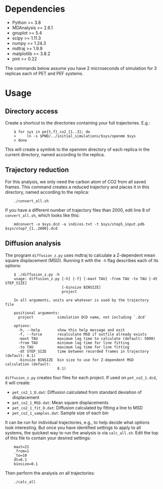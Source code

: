 # Dependencies

 - Python >= 3.8
 - MDAnalysis >= 2.6.1
 - gnuplot >= 5.4
 - scipy >= 1.11.3
 - numpy >= 1.24.3
 - mdtraj >= 1.9.9
 - matplotlib >= 3.8.2
 - pint >= 0.22

The commands below assume you have 2 microseconds of simulation for 3 replicas each of PET and PEF systems.

# Usage

Directory access
-----

Create a shortcut to the directories containing your full trajectories. E.g.:
```
    $ for sys in pe{t,f}_co2_{1..3}; do
    >     ln -s $PWD/../initial_simulations/$sys/openmm $sys
    > done
```
This will create a symlink to the openmm directory of each replica in the current directory, named according to the replica.

Trajectory reduction
-----

For this analysis, we only need the carbon atom of CO2 from all saved frames. This command creates a reduced trajectory and places it in this directory, named according to the replica:

```
    ./convert_all.sh
```

If you have a different number of trajectory files than 2000, edit line 8 of `convert_all.sh`, which looks like this:

```
    mdconvert -o $sys.dcd -a indices.txt -t $sys/step5_input.pdb $sys/step7_{1..2000}.dcd
```

Diffusion analysis
-----

The program `diffusion_z.py` uses mdtraj to calculate a Z-dependent mean square displacement (MSD). Running it with the `-h` flag describes each of its options:

```
    $ ./diffusion_z.py -h
    usage: diffusion_z.py [-h] [-f] [-maxt TAU] -from TAU -to TAU [-dt STEP_SIZE]
                          [-binsize BINSIZE]
                          project

    In all arguments, units are whatever is used by the trajectory file

    positional arguments:
      project           simulation DCD name, not including `.dcd`

    options:
      -h, --help        show this help message and exit
      -f, --force       recalculate MSD if outfile already exists
      -maxt TAU         maximum lag time to calculate (default: 5000)
      -from TAU         minimum lag time for line fitting
      -to TAU           maximum lag time for line fitting
      -dt STEP_SIZE     time between recorded frames in trajectory (default: 0.1)
      -binsize BINSIZE  bin size to use for Z-dependent MSD calculation (default:
                        0.1)
```

`diffusion_z.py` creates four files for each project. If used on `pet_co2_1.dcd`, it will create:

 - `pet_co2_1_D.dat`: Diffusion calculated from standard deviation of displacement
 - `pet_co2_1_MSD.dat`: Mean square displacements
 - `pet_co2_1_fit_D.dat`: Diffusion calculated by fitting a line to MSD
 - `pet_co2_1_samples.dat`: Sample size of each bin

It can be run for individual trajectories, e.g., to help decide what options look interesting. But once you have identified settings to apply to all systems, the quickest way to run the analysis is via `calc_all.sh`. Edit the top of this file to contain your desired settings:
```
    maxt=21
    _from=1
    _to=10
    dt=0.1
    binsize=0.1
```

Then perform the analysis on all trajectories:
```
    ./calc_all
```
